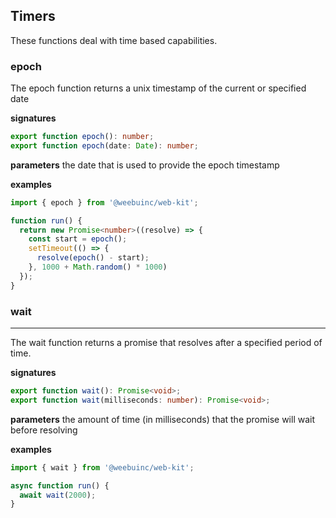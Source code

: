 ## Timers
These functions deal with time based capabilities.

### epoch
The epoch function returns a unix timestamp of the current or specified date

**signatures**
```typescript
export function epoch(): number;
export function epoch(date: Date): number;
```

**parameters**
<arguments>
  <arg name="date" type="Date" value="new Date()">
    the date that is used to provide the epoch timestamp
  </arg>
</arguments>

**examples**
```typescript
import { epoch } from '@weebuinc/web-kit';

function run() {
  return new Promise<number>((resolve) => {
    const start = epoch();
    setTimeout(() => {
      resolve(epoch() - start);
    }, 1000 + Math.random() * 1000)
  });
}
```

### wait
<hr />
The wait function returns a promise that resolves after a specified period of time.

**signatures**
```typescript
export function wait(): Promise<void>;
export function wait(milliseconds: number): Promise<void>;
```

**parameters**
<arguments>
  <arg name="milliseconds" type="Number" value="1000">
    the amount of time (in milliseconds) that the promise will wait before resolving
  </arg>
</arguments>

**examples**
```typescript
import { wait } from '@weebuinc/web-kit';

async function run() {
  await wait(2000);
}
```